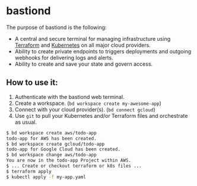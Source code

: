 # bastiond

The purpose of bastiond is the following:

* A central and secure terminal for managing infrastructure using [Terraform](https://www.terraform.io/) and [Kubernetes](https://kubernetes.io/) on all major cloud providers.
* Ability to create private endpoints to triggers deployments and outgoing webhooks for delivering logs and alerts.
* Ability to create and save your state and govern access.

## How to use it:

1. Authenticate with the bastiond web terminal.
2. Create a workspace. (`bd workspace create my-awesome-app`)
3. Connect with your cloud provider(s). (`bd connect gcloud`)
4. Use `git` to pull your Kubernetes and/or Terraform files and orchestrate as usual.

```bash
$ bd workspace create aws/todo-app
todo-app for AWS has been created.
$ bd workspace create gcloud/todo-app
todo-app for Google Cloud has been created.
$ bd workspace change aws/todo-app
You are now in the todo-app Project within AWS.
$ ... Create or checkout terraform or k8s files ...
$ terraform apply
$ kubectl apply -f my-app.yaml
```
